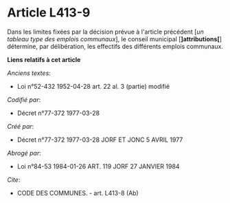 # Article L413-9

Dans les limites fixées par la décision prévue à l'article précédent [*un tableau type des emplois communaux*], le conseil
municipal [**]attributions[**] détermine, par délibération, les effectifs des différents emplois communaux.

**Liens relatifs à cet article**

_Anciens textes_:

  - Loi n°52-432 1952-04-28 art. 22 al. 3 (partie) modifié

_Codifié par_:

  - Décret n°77-372 1977-03-28

_Créé par_:

  - Décret n°77-372 1977-03-28 JORF ET JONC 5 AVRIL 1977

_Abrogé par_:

  - Loi n°84-53 1984-01-26 ART. 119 JORF 27 JANVIER 1984

_Cite_:

  - CODE DES COMMUNES. - art. L413-8 (Ab)

